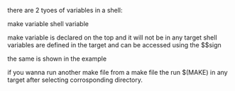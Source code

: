 there are 2 tyoes of variables in a shell:

make variable
shell variable

make variable is declared on the top and it will not be in any target
shell variables are defined in the target and can be accessed using the $$sign

the same is shown in the example

if you wanna run another make file from a make file the run $(MAKE) in any target after selecting corrosponding directory.